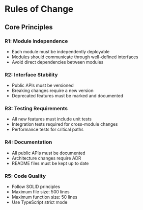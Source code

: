 # Rules of Change

## Core Principles

### R1: Module Independence
- Each module must be independently deployable
- Modules should communicate through well-defined interfaces
- Avoid direct dependencies between modules

### R2: Interface Stability
- Public APIs must be versioned
- Breaking changes require a new version
- Deprecated features must be marked and documented

### R3: Testing Requirements
- All new features must include unit tests
- Integration tests required for cross-module changes
- Performance tests for critical paths

### R4: Documentation
- All public APIs must be documented
- Architecture changes require ADR
- README files must be kept up to date

### R5: Code Quality
- Follow SOLID principles
- Maximum file size: 500 lines
- Maximum function size: 50 lines
- Use TypeScript strict mode
